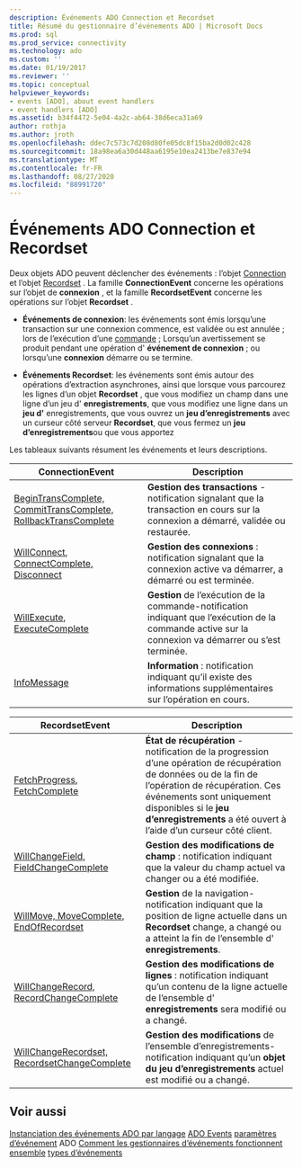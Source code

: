 ```yaml
---
description: Événements ADO Connection et Recordset
title: Résumé du gestionnaire d’événements ADO | Microsoft Docs
ms.prod: sql
ms.prod_service: connectivity
ms.technology: ado
ms.custom: ''
ms.date: 01/19/2017
ms.reviewer: ''
ms.topic: conceptual
helpviewer_keywords:
- events [ADO], about event handlers
- event handlers [ADO]
ms.assetid: b34f4472-5e04-4a2c-ab64-38d6eca31a69
author: rothja
ms.author: jroth
ms.openlocfilehash: ddec7c573c7d208d80fe05dc8f15ba2d0d02c428
ms.sourcegitcommit: 18a98ea6a30d448aa6195e10ea2413be7e837e94
ms.translationtype: MT
ms.contentlocale: fr-FR
ms.lasthandoff: 08/27/2020
ms.locfileid: "88991720"
---
```

# <a name="ado-connection-and-recordset-events"></a>Événements ADO Connection et Recordset
Deux objets ADO peuvent déclencher des événements : l’objet [Connection](../../reference/ado-api/connection-object-ado.md) et l’objet [Recordset](../../reference/ado-api/recordset-object-ado.md) . La famille **ConnectionEvent** concerne les opérations sur l’objet de **connexion** , et la famille **RecordsetEvent** concerne les opérations sur l’objet **Recordset** .

-   **Événements de connexion**: les événements sont émis lorsqu’une transaction sur une connexion commence, est validée ou est annulée ; lors de l’exécution d’une [commande](../../reference/ado-api/command-object-ado.md) ; Lorsqu’un avertissement se produit pendant une opération d' **événement de connexion** ; ou lorsqu’une **connexion** démarre ou se termine.

-   **Événements Recordset**: les événements sont émis autour des opérations d’extraction asynchrones, ainsi que lorsque vous parcourez les lignes d’un objet **Recordset** , que vous modifiez un champ dans une ligne d’un jeu d' **enregistrements**, que vous modifiez une ligne dans un **jeu d'** enregistrements, que vous ouvrez un **jeu d’enregistrements** avec un curseur côté serveur **Recordset**, que vous fermez un **jeu d’enregistrements**ou que vous apportez

 Les tableaux suivants résument les événements et leurs descriptions.

|ConnectionEvent|Description|
|---------------------|-----------------|
|[BeginTransComplete, CommitTransComplete, RollbackTransComplete](../../reference/ado-api/begintranscomplete-committranscomplete-and-rollbacktranscomplete-events-ado.md)|**Gestion des transactions** -notification signalant que la transaction en cours sur la connexion a démarré, validée ou restaurée.|
|[WillConnect](../../reference/ado-api/willconnect-event-ado.md), [ConnectComplete, Disconnect](../../reference/ado-api/connectcomplete-and-disconnect-events-ado.md)|**Gestion des connexions** : notification signalant que la connexion active va démarrer, a démarré ou est terminée.|
|[WillExecute](../../reference/ado-api/willexecute-event-ado.md), [ExecuteComplete](../../reference/ado-api/executecomplete-event-ado.md)|**Gestion** de l’exécution de la commande-notification indiquant que l’exécution de la commande active sur la connexion va démarrer ou s’est terminée.|
|[InfoMessage](../../reference/ado-api/infomessage-event-ado.md)|**Information** : notification indiquant qu’il existe des informations supplémentaires sur l’opération en cours.|

|RecordsetEvent|Description|
|--------------------|-----------------|
|[FetchProgress](../../reference/ado-api/fetchprogress-event-ado.md), [FetchComplete](../../reference/ado-api/fetchcomplete-event-ado.md)|**État de récupération** -notification de la progression d’une opération de récupération de données ou de la fin de l’opération de récupération. Ces événements sont uniquement disponibles si le **jeu d’enregistrements** a été ouvert à l’aide d’un curseur côté client.|
|[WillChangeField, FieldChangeComplete](../../reference/ado-api/willchangefield-and-fieldchangecomplete-events-ado.md)|**Gestion des modifications de champ** : notification indiquant que la valeur du champ actuel va changer ou a été modifiée.|
|[WillMove, MoveComplete](../../reference/ado-api/willmove-and-movecomplete-events-ado.md), [EndOfRecordset](../../reference/ado-api/endofrecordset-event-ado.md)|**Gestion** de la navigation-notification indiquant que la position de ligne actuelle dans un **Recordset** change, a changé ou a atteint la fin de l’ensemble d' **enregistrements**.|
|[WillChangeRecord, RecordChangeComplete](../../reference/ado-api/willchangerecord-and-recordchangecomplete-events-ado.md)|**Gestion des modifications de lignes** : notification indiquant qu’un contenu de la ligne actuelle de l’ensemble d' **enregistrements** sera modifié ou a changé.|
|[WillChangeRecordset, RecordsetChangeComplete](../../reference/ado-api/willchangerecordset-and-recordsetchangecomplete-events-ado.md)|**Gestion des modifications** de l’ensemble d’enregistrements-notification indiquant qu’un **objet du jeu d’enregistrements** actuel est modifié ou a changé.|

## <a name="see-also"></a>Voir aussi
 [Instanciation des événements ADO par langage](./ado-event-instantiation-by-language.md) [ADO Events](../../reference/ado-api/ado-events.md) [paramètres d’événement](./event-parameters.md) ADO [Comment les gestionnaires d’événements fonctionnent ensemble](./how-event-handlers-work-together.md) [types d’événements](./types-of-events.md)